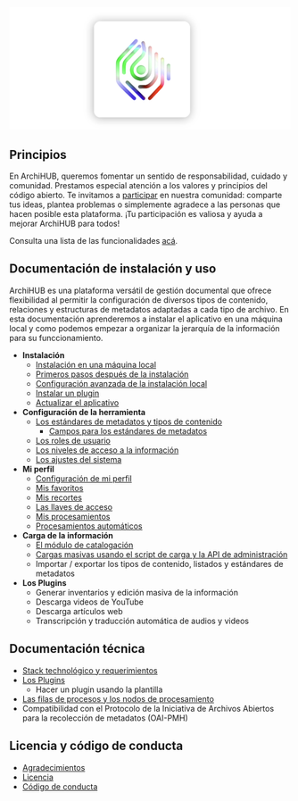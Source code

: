 ![logo](imagenes/logo.png)

## Principios

En ArchiHUB, queremos fomentar un sentido de responsabilidad, cuidado y comunidad. Prestamos especial atención a los valores y principios del código abierto. Te invitamos a [participar](https://github.com/orgs/Archihub-App/discussions) en nuestra comunidad: comparte tus ideas, plantea problemas o simplemente agradece a las personas que hacen posible esta plataforma. ¡Tu participación es valiosa y ayuda a mejorar ArchiHUB para todos!

Consulta una lista de las funcionalidades [acá](funcionalidades.md).

## Documentación de instalación y uso

ArchiHUB es una plataforma versátil de gestión documental que ofrece flexibilidad al permitir la configuración de diversos tipos de contenido, relaciones y estructuras de metadatos adaptadas a cada tipo de archivo. En esta documentación aprenderemos a instalar el aplicativo en una máquina local y como podemos empezar a organizar la jerarquía de la información para su funccionamiento.

- __Instalación__
    - [Instalación en una máquina local](install_local.md)
    - [Primeros pasos después de la instalación](pasos.md)
    - [Configuración avanzada de la instalación local](config_local.md)
    - [Instalar un plugin](install_plugin.md)
    - [Actualizar el aplicativo](actualizar_local.md)
- __Configuración de la herramienta__
    - [Los estándares de metadatos y tipos de contenido](estandares.md)
        - [Campos para los estándares de metadatos](campos.md)
    - [Los roles de usuario](roles.md)
    - [Los niveles de acceso a la información](acceso.md)
    - [Los ajustes del sistema](ajustes.md)
- __Mi perfil__
    - [Configuración de mi perfil](/perfil/config.md)
    - [Mis favoritos](/perfil/favoritos.md)
    - [Mis recortes](/perfil/recortes.md)
    - [Las llaves de acceso](/perfil/llaves.md)
    - [Mis procesamientos](/perfil/procesamientos.md)
    - [Procesamientos automáticos](/perfil/procesamientos_auto.md)
- __Carga de la información__
    - [El módulo de catalogación](catalogacion.md)
    - [Cargas masivas usando el script de carga y la API de administración](masivas.md)
    - Importar / exportar los tipos de contenido, listados y estándares de metadatos
- __Los Plugins__
    - Generar inventarios y edición masiva de la información
    - Descarga videos de YouTube
    - Descarga artículos web
    - Transcripción y traducción automática de audios y videos

## Documentación técnica

- [Stack technológico y requerimientos](stack.md)
- [Los Plugins](plugins.md)
    - Hacer un plugin usando la plantilla
- [Las filas de procesos y los nodos de procesamiento](nodos.md)
- Compatibilidad con el Protocolo de la Iniciativa de Archivos Abiertos para la recolección de metadatos (OAI-PMH)

## Licencia y código de conducta

- [Agradecimientos](agradecimientos.md)
- [Licencia](licencia.md)
- [Código de conducta](conducta.md)